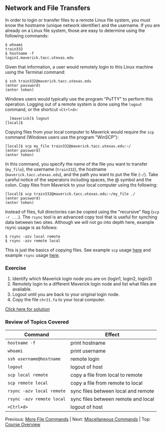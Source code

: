 ## Network and File Transfers

In order to login or transfer files to a remote Linux file system, you must know the hostname (unique network identifier) and the username. If you are already on a Linux file system, those are easy to determine using the following commands:

```
$ whoami
train332
$ hostname -f
login1.maverick.tacc.utexas.edu
```

Given that information, a user would remotely login to this Linux machine using the Terminal command:

```
$ ssh train332@maverick.tacc.utexas.edu
(enter password)
(enter token)
```

Windows users would typically use the program "PuTTY" to perform this operation. Logging out of a remote system is done using the `logout` command, or the shortcut `<Ctrl+d>`:

```
  [maverick]$ logout
[local]$ 
```

Copying files from your local computer to Maverick would require the `scp` command (Windows users use the program "WinSCP"):

```
[local]$ scp my_file train332@maverick.tacc.utexas.edu:~/
(enter password)
(enter token)
```

In this command, you specify the name of the file you want to transfer (`my_file`), the username (`train332`), the hostname (`maverick.tacc.utexas.edu`), and the path you want to put the file (`~/`). Take careful notice of the seperators including spaces, the @ symbol and the colon. Copy files from Maverick to your local computer using ths following:

```
[local]$ scp train332@maverick.tacc.utexas.edu:~/my_file ./
(enter password)
(enter token)
```

Instead of files, full directories can be copied using the "recursive" flag (`scp -r ...`). The `rsync` tool is an advanced copy tool that is useful for synching data between two sites. Although we will not go into depth here, example rsync usage is as follows:

```
$ rsync -azv local remote
$ rsync -azv remote local
```

This is just the basics of copying files. See example `scp` usage [here](https://en.wikipedia.org/wiki/Secure_copy) and example `rsync` usage [here](https://en.wikipedia.org/wiki/Rsync).



### Exercise

1. Identify which Maverick login node you are on (login1, login2, login3)
2. Remotely login to a different Maverick login node and list what files are available.
3. Logout until you are back to your original login node.
4. Copy the file `chr21.fa` to your local computer.

[Click here for solution](intro_to_linux_06_solution.md)

### Review of Topics Covered

| Command                    | Effect     |
|----------------------------|------------|
| `hostname -f`              | print hostname |
| `whoami`                   | print username |
| `ssh username@hostname`    | remote login |
| `logout`                   | logout of host |
| `scp local remote`         | copy a file from local to remote |
| `scp remote local`         | copy a file from remote to local |
| `rsync -azv local remote`  | sync files between local and remote |
| `rsync -azv remote local`  | sync files between remote and local |
| `<Ctrl+d>`                 | logout of host |



Previous: [More File Commands](intro_to_linux_05.md) | Next: [Miscellaneous Commands](intro_to_linux_07.md) | Top: [Course Overview](../../index.md)

